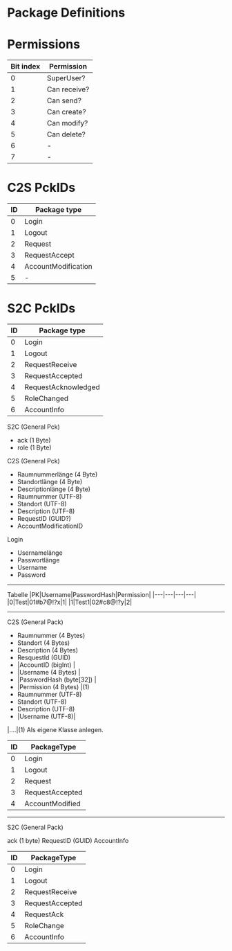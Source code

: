 # Package Definitions

# Permissions 
|Bit index|Permission|
|---|---|
| 0 | SuperUser?  | 
| 1 | Can receive?| 
| 2 | Can send?   |
| 3 | Can create? | 
| 4 | Can modify? |
| 5 | Can delete? |
| 6 | -           | 
| 7 | -           | 

# C2S PckIDs

|ID|Package type|
|---|---|
| 0 | Login |
| 1 | Logout |
| 2 | Request |
| 3 | RequestAccept |
| 4 | AccountModification |
| 5 | - |

# S2C PckIDs

|ID|Package type|
|---|---|
| 0 | Login | 
| 1 | Logout | 
| 2 | RequestReceive | 
| 3 | RequestAccepted | 
| 4 | RequestAcknowledged| 
| 5 | RoleChanged | 
| 6 | AccountInfo |

S2C (General Pck)
- ack  (1 Byte)
- role (1 Byte)

C2S (General Pck)
- Raumnummerlänge    (4 Byte)
- Standortlänge      (4 Byte)
- Descriptionlänge   (4 Byte)
- Raumnummer         (UTF-8)
- Standort           (UTF-8)
- Description        (UTF-8)
- RequestID (GUID?)       
- AccountModificationID

Login 
- Usernamelänge 
- Passwortlänge 
- Username 
- Password 

------------------------------------------------------------

Tabelle 
|PK|Username|PasswordHash|Permission|
|---|---|---|---|
|0|Test|01#b7@!?x|1|
|1|Test1|02#c8@!?y|2|

------------------------------------------------------------

C2S (General Pack) 
- Raumnummer (4 Bytes)
- Standort (4 Bytes)
- Description (4 Bytes)
- ResquestId (GUID)
- |AccountID (bigInt)      | 
- |Username (4 Bytes)      |
- |PasswordHash (byte[32]) |
- |Permission (4 Bytes)    |(1)
- Raumnummer (UTF-8)
- Standort (UTF-8)
- Description (UTF-8)
- |Username (UTF-8)|

|....|(1) Als eigene Klasse anlegen.

|ID|PackageType|
|---|---|
|0|Login|
|1|Logout|
|2|Request|
|3|RequestAccepted|
|4|AccountModified|

----------------------------------------------------------------

S2C (General Pack)

ack (1 byte)
RequestID (GUID)
AccountInfo 

|ID|PackageType|
|---|---|
|0|Login|
|1|Logout|
|2|RequestReceive|
|3|RequestAccepted|
|4|RequestAck|
|5|RoleChange|
|6|AccountInfo|


